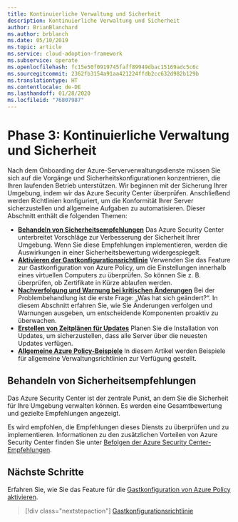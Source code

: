 ```yaml
---
title: Kontinuierliche Verwaltung und Sicherheit
description: Kontinuierliche Verwaltung und Sicherheit
author: BrianBlanchard
ms.author: brblanch
ms.date: 05/10/2019
ms.topic: article
ms.service: cloud-adoption-framework
ms.subservice: operate
ms.openlocfilehash: fc15e50f0919745faff89949dbac15169adc5c6c
ms.sourcegitcommit: 2362fb3154a91aa421224ffdb2cc632d982b129b
ms.translationtype: HT
ms.contentlocale: de-DE
ms.lasthandoff: 01/28/2020
ms.locfileid: "76807987"
---
```

# <a name="phase-3-ongoing-management-and-security"></a>Phase 3: Kontinuierliche Verwaltung und Sicherheit

Nach dem Onboarding der Azure-Serververwaltungsdienste müssen Sie sich auf die Vorgänge und Sicherheitskonfigurationen konzentrieren, die Ihren laufenden Betrieb unterstützen. Wir beginnen mit der Sicherung Ihrer Umgebung, indem wir das Azure Security Center überprüfen. Anschließend werden Richtlinien konfiguriert, um die Konformität Ihrer Server sicherzustellen und allgemeine Aufgaben zu automatisieren. Dieser Abschnitt enthält die folgenden Themen:

- **[Behandeln von Sicherheitsempfehlungen](#address-security-recommendations)** Das Azure Security Center unterbreitet Vorschläge zur Verbesserung der Sicherheit Ihrer Umgebung. Wenn Sie diese Empfehlungen implementieren, werden die Auswirkungen in einer Sicherheitsbewertung widergespiegelt.
- **[Aktivieren der Gastkonfigurationsrichtlinie](./guest-configuration-policy.md)** Verwenden Sie das Feature zur Gastkonfiguration von Azure Policy, um die Einstellungen innerhalb eines virtuellen Computers zu überprüfen. So können Sie z. B. überprüfen, ob Zertifikate in Kürze ablaufen werden.
- **[Nachverfolgung und Warnung bei kritischen Änderungen](./enable-tracking-alerting.md)** Bei der Problembehandlung ist die erste Frage: „Was hat sich geändert?“. In diesem Abschnitt erfahren Sie, wie Sie Änderungen verfolgen und Warnungen ausgeben, um entscheidende Komponenten proaktiv zu überwachen.
- **[Erstellen von Zeitplänen für Updates](./update-schedules.md)** Planen Sie die Installation von Updates, um sicherzustellen, dass alle Server über die neuesten Updates verfügen.
- **[Allgemeine Azure Policy-Beispiele](./common-policies.md)** In diesem Artikel werden Beispiele für allgemeine Verwaltungsrichtlinien zur Verfügung gestellt.

## <a name="address-security-recommendations"></a>Behandeln von Sicherheitsempfehlungen

Das Azure Security Center ist der zentrale Punkt, an dem Sie die Sicherheit für Ihre Umgebung verwalten können. Es werden eine Gesamtbewertung und gezielte Empfehlungen angezeigt.

Es wird empfohlen, die Empfehlungen dieses Diensts zu überprüfen und zu implementieren. Informationen zu den zusätzlichen Vorteilen von Azure Security Center finden Sie unter [Befolgen der Azure Security Center-Empfehlungen](https://docs.microsoft.com/azure/migrate/migrate-best-practices-security-management#best-practice-follow-azure-security-center-recommendations).

## <a name="next-steps"></a>Nächste Schritte

Erfahren Sie, wie Sie das Feature für die [Gastkonfiguration von Azure Policy aktivieren](./guest-configuration-policy.md).

> [!div class="nextstepaction"]
> [Gastkonfigurationsrichtlinie](./guest-configuration-policy.md)
